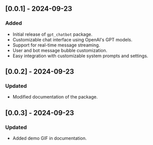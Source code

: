## [0.0.1] - 2024-09-23
### Added
- Initial release of `gpt_chatbot` package.
- Customizable chat interface using OpenAI's GPT models.
- Support for real-time message streaming.
- User and bot message bubble customization.
- Easy integration with customizable system prompts and settings.


## [0.0.2] - 2024-09-23
### Updated
- Modified documentation of the package.


## [0.0.3] - 2024-09-23
### Updated
- Added demo GIF in documentation.